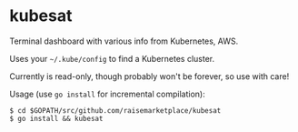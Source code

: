 # kubesat

Terminal dashboard with various info from Kubernetes, AWS.

Uses your `~/.kube/config` to find a Kubernetes cluster.

Currently is read-only, though probably won't be forever, so use with care!

Usage (use `go install` for incremental compilation):

```
$ cd $GOPATH/src/github.com/raisemarketplace/kubesat
$ go install && kubesat
```

